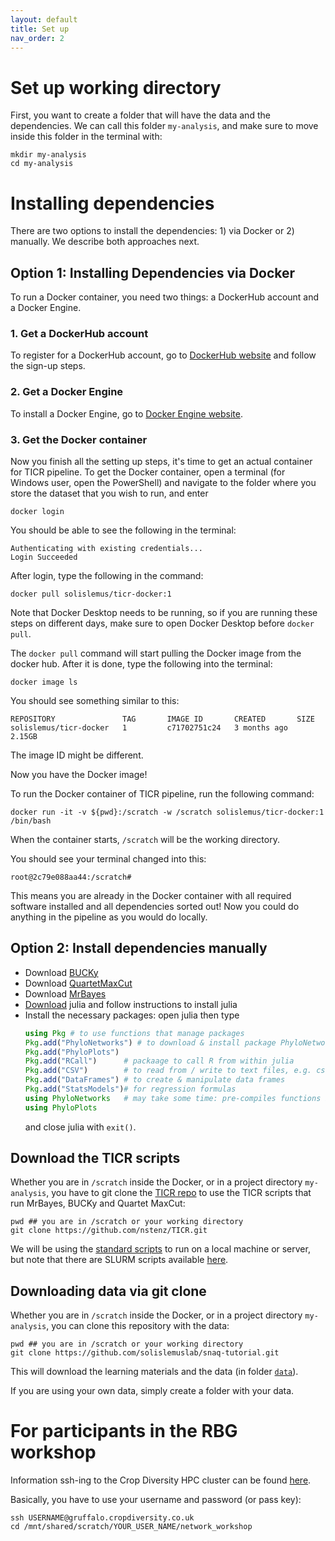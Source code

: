 ```yaml
---
layout: default
title: Set up
nav_order: 2
---
```


# Set up working directory

First, you want to create a folder that will have the data and the dependencies. We can call this folder `my-analysis`, and make sure to move inside this folder in the terminal with:
```
mkdir my-analysis
cd my-analysis
```

# Installing dependencies

There are two options to install the dependencies: 1) via Docker or 2) manually. We describe both approaches next.

## Option 1: Installing Dependencies via Docker

To run a Docker container, you need two things: a DockerHub account and a Docker Engine.

### 1. Get a DockerHub account

To register for a DockerHub account, go to [DockerHub website](https://hub.docker.com/) and follow the sign-up steps.

### 2. Get a Docker Engine

To install a Docker Engine, go to [Docker Engine website](https://www.docker.com/products/docker-desktop/). 

### 3. Get the Docker container

Now you finish all the setting up steps, it's time to get an actual container for TICR pipeline. To get the Docker container, open a terminal (for Windows user, open the PowerShell) and navigate to the folder where you store the dataset that you wish to run, and enter

```
docker login
```

You should be able to see the following in the terminal:

```
Authenticating with existing credentials...
Login Succeeded
```

After login, type the following in the command:

```
docker pull solislemus/ticr-docker:1
```

Note that Docker Desktop needs to be running, so if you are running these steps on different days, make sure to open Docker Desktop before `docker pull`.

The `docker pull` command will start pulling the Docker image from the docker hub. After it is done, type the following into the terminal:

```
docker image ls
```

You should see something similar to this:

```
REPOSITORY               TAG       IMAGE ID       CREATED       SIZE
solislemus/ticr-docker   1         c71702751c24   3 months ago   2.15GB
```

The image ID might be different.

Now you have the Docker image! 

To run the Docker container of TICR pipeline, run the following command:

```
docker run -it -v ${pwd}:/scratch -w /scratch solislemus/ticr-docker:1 /bin/bash
```

When the container starts, `/scratch` will be the working directory.

You should see your terminal changed into this:
```
root@2c79e088aa44:/scratch#
```

This means you are already in the Docker container with all required software installed and all dependencies sorted out! Now you could do anything in the pipeline as you would do locally.


## Option 2: Install dependencies manually

- Download [BUCKy](http://pages.stat.wisc.edu/~ane/bucky/index.html)
- Download [QuartetMaxCut](http://research.haifa.ac.il/%7Essagi/software/QMCN.tar.gz)
- Download [MrBayes](http://nbisweden.github.io/MrBayes/)
- [Download](https://julialang.org) julia and
  follow instructions to install julia
- Install the necessary packages: open julia then type
    ```julia
    using Pkg # to use functions that manage packages
    Pkg.add("PhyloNetworks") # to download & install package PhyloNetworks
    Pkg.add("PhyloPlots")
    Pkg.add("RCall")      # packaage to call R from within julia
    Pkg.add("CSV")        # to read from / write to text files, e.g. csv files
    Pkg.add("DataFrames") # to create & manipulate data frames
    Pkg.add("StatsModels")# for regression formulas
    using PhyloNetworks   # may take some time: pre-compiles functions in that package
    using PhyloPlots
    ```
    and close julia with `exit()`.

## Download the TICR scripts

Whether you are in `/scratch` inside the Docker, or in a project directory `my-analysis`, you have to git clone the [TICR repo](https://github.com/nstenz/TICR) to use the TICR scripts that run MrBayes, BUCKy and Quartet MaxCut:

```
pwd ## you are in /scratch or your working directory
git clone https://github.com/nstenz/TICR.git
```

We will be using the [standard scripts](https://github.com/nstenz/TICR/tree/master/scripts) to run on a local machine or server, but note that there are SLURM scripts available [here](https://github.com/nstenz/TICR/tree/master/scripts-cluster).

## Downloading data via git clone

Whether you are in `/scratch` inside the Docker, or in a project directory `my-analysis`, you can clone this repository with the data:

```
pwd ## you are in /scratch or your working directory
git clone https://github.com/solislemuslab/snaq-tutorial.git
```

This will download the learning materials and the data (in folder [`data`](https://github.com/solislemuslab/snaq-tutorial/tree/main/data)).


If you are using your own data, simply create a folder with your data.


# For participants in the RBG workshop

Information ssh-ing to the Crop Diversity HPC cluster can be found [here](https://help.cropdiversity.ac.uk/ssh.html).

Basically, you have to use your username and password (or pass key):

```
ssh USERNAME@gruffalo.cropdiversity.co.uk
cd /mnt/shared/scratch/YOUR_USER_NAME/network_workshop
```